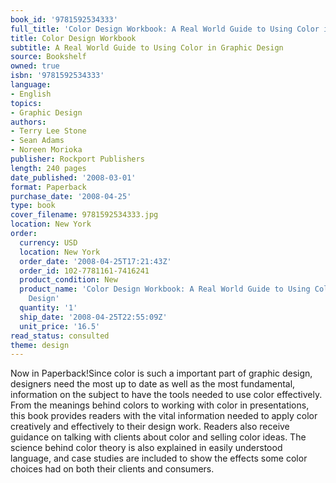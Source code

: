 ```yaml
---
book_id: '9781592534333'
full_title: 'Color Design Workbook: A Real World Guide to Using Color in Graphic Design'
title: Color Design Workbook
subtitle: A Real World Guide to Using Color in Graphic Design
source: Bookshelf
owned: true
isbn: '9781592534333'
language:
- English
topics:
- Graphic Design
authors:
- Terry Lee Stone
- Sean Adams
- Noreen Morioka
publisher: Rockport Publishers
length: 240 pages
date_published: '2008-03-01'
format: Paperback
purchase_date: '2008-04-25'
type: book
cover_filename: 9781592534333.jpg
location: New York
order:
  currency: USD
  location: New York
  order_date: '2008-04-25T17:21:43Z'
  order_id: 102-7781161-7416241
  product_condition: New
  product_name: 'Color Design Workbook: A Real World Guide to Using Color in Graphic
    Design'
  quantity: '1'
  ship_date: '2008-04-25T22:55:09Z'
  unit_price: '16.5'
read_status: consulted
theme: design
---
```

Now in Paperback!Since color is such a important part of graphic design, designers need the most up to date as well as the most fundamental, information on the subject to have the tools needed to use color effectively. From the meanings behind colors to working with color in presentations, this book provides readers with the vital information needed to apply color creatively and effectively to their design work. Readers also receive guidance on talking with clients about color and selling color ideas. The science behind color theory is also explained in easily understood language, and case studies are included to show the effects some color choices had on both their clients and consumers.

